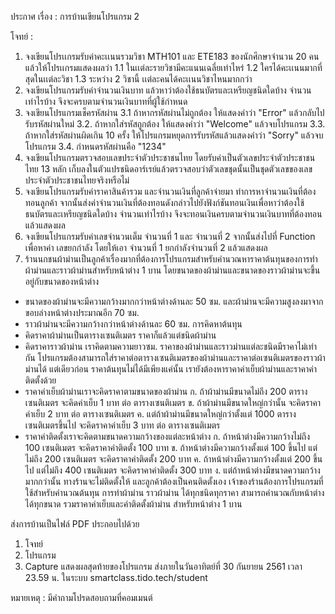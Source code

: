 ประกาศ
เรื่อง : การบ้านเขียนโปรแกรม 2

โจทย์ :
1. จงเขียนโปรเเกรมรับค่าคะเเนนรวมวิชา MTH101 และ ETE183
ของนักศึกษาจำนวน 20 คน แล้วให้โปรเเกรมแสดงผลว่า
1.1 ในเเต่ละรายวิชามีคะแนนเฉลี่ยเท่าไหร่
1.2 ใครได้คะเเนนมากที่สุดในเเต่ละวิชา
1.3 ระหว่าง 2 วิชานี้ เเต่ละคนได้คะเเนนวิชาไหนมากกว่า
2. จงเขียนโปรแกรมรับค่าจำนวนเงินบาท แล้วหาว่าต้องใช้ธนบัตรและเหรียญชนิดใดบ้าง จำนวนเท่าไรบ้าง จึงจะครบตามจำนวนเงินบาทที่ผู้ใช้กำหนด
3. จงเขียนโปรแกรมเช็ครหัสผ่าน
3.1 ถ้าหากรหัสผ่านไม่ถูกต้อง ให้แสดงคำว่า "Error" แล้วกลับไปรับรหัสผ่านใหม่
3.2. ถ้าหากใส่รหัสถูกต้อง ให้แสดงคำว่า "Welcome" แล้วจบโปรแกรม
3.3. ถ้าหากใส่รหัสผ่านผิดเกิน 10 ครั้ง ให้โปรแกรมหยุดการรับรหัสแล้วแสดงคำว่า "Sorry" แล้วจบโปรแกรม
3.4. กำหนดรหัสผ่านคือ "1234"
4. จงเขียนโปรแกรมตรวจสอบเลขประจำตัวประชาชนไทย โดยรับค่าเป็นตัวเลขประจำตัวประชาชนไทย 13 หลัก เก็บลงในตัวแปรชนิดอาร์เรย์แล้วตรวจสอบว่าตัวเลขชุดนั้นเป็นชุดตัวเลขของเลขประจำตัวประชาชนไทยจริงหรือไม่
5. จงเขียนโปรแกรมรับค่าราคาสินค้ารวม และจำนวนเงินที่ลูกค้าจ่ายมา ทำการหาจำนวนเงินที่ต้องทอนลูกค้า จากนั้นส่งค่าจำนวนเงินที่ต้องทอนดังกล่าวไปยังฟังก์ชันทอนเงินเพื่อหาว่าต้องใช้ธนบัตรและเหรียญชนิดใดบ้าง จำนวนเท่าไรบ้าง จึงจะทอนเงินครบตามจำนวนเงินบาทที่ต้องทอนแล้วแสดงผล
6. จงเขียนโปรแกรมรับค่าเลขจำนวนเต็ม จำนวนที่ 1 และ จำนวนที่ 2 จากนั้นส่งไปที่ Function เพื่อหาค่า เลขยกกำลัง โดยให้เอา จำนวนที่ 1 ยกกำลังจำนวนที่ 2 แล้วแสดงผล
7. ร้านนกชนผ้าม่านเป็นลูกค้าเรื่องมากที่ต้องการโปรแกรมสำหรับคำนวณหาราคาต้นทุนของการทำผ้าม่านและราวผ้าม่านสำหรับหน้าต่าง 1 บาน โดยขนาดของผ้าม่านและขนาดของราวผ้าม่านจะขึ้นอยู่กับขนาดของหน้าต่าง
- ขนาดของผ้าม่านจะมีความกว้างมากกว่าหน้าต่างด้านละ 50 ซม. และผ้าม่านจะมีความสูงลงมาจากขอบล่างหน้าต่างประมาณอีก 70 ซม.
- ราวผ้าม่านจะมีความกว้างกว่าหน้าต่างด้านละ 60 ซม.
การคิดหาต้นทุน
- คิดราคาผ้าม่านเป็นตารางเซนติเมตร ราคาก็แล้วแต่ชนิดผ้าม่าน
- คิดราคาราวผ้าม่าน เราคิดตามความยาวซม.
ราคาของผ้าม่านและราวม่านแต่ละชนิดมีราคาไม่เท่ากัน
โปรแกรมต้องสามารถใส่ราคาต่อตารางเซนติเมตรของผ้าม่านและราคาต่อเซนติเมตรของราวผ้าม่านได้
แต่เดียวก่อน ราคาต้นทุนไม่ได้มีเพียงแค่นั้น เรายังต้องหาราคาค่าเย็บผ้าม่านและราคาค่าติดตั้งด้วย
- ราคาค่าเย็บผ้าม่านเราจะคิดราคาตามขนาดของผ้าม่าน
ก. ถ้าผ้าม่านมีขนาดไม่ถึง 200 ตารางเซนติเมตร จะคิดค่าเย็บ 1 บาท ต่อ ตารางเซนติเมตร
ข. ถ้าผ้าม่านมีขนาดใหญ่กว่านั้น จะคิดราคาค่าเย็บ 2 บาท ต่อ ตารางเซนติเมตร
ค. แต่ถ้าผ้าม่านมีขนาดใหญ่กว่าตั้งแต่ 1000 ตารางเซนติเมตรขึ้นไป จะคิดราคาค่าเย็บ 3 บาท ต่อ
ตารางเซนติเมตร
- ราคาค่าติดตั้งเราจะคิดตามขนาดความกว้างของแต่ละหน้าต่าง
ก. ถ้าหน้าต่างมีความกว้างไม่ถึง 100 เซนติเมตร จะคิดราคาค่าติดตั้ง 100 บาท
ข. ถ้าหน้าต่างมีความกว้างตั้งแต่ 100 ขึ้นไป แต่ไม่ถึง 200 เซนติเมตร จะคิดราคาค่าติดตั้ง 200 บาท
ค. ถ้าหน้าต่างมีความกว้างตั้งแต่ 200 ขึ้นไป แต่ไม่ถึง 400 เซนติเมตร จะคิดราคาค่าติดตั้ง 300 บาท
ง. แต่ถ้าหน้าต่างมีขนาดความกว้างมากกว่านั้น ทางร้านจะไม่ติดตั้งให้ และลูกค้าต้องเป็นคนติดตั้งเอง
เจ้าของร้านต้องการโปรแกรมที่ใช้สำหรับคำนวณต้นทุน การทำผ้าม่าน ราวผ้าม่าน ได้ทุกชนิดทุกราคา
สามารถคำนวณกับหน้าต่างได้ทุกขนาด รวมราคาค่าเย็บและค่าติดตั้งผ้าม่าน สำหรับหน้าต่าง 1 บาน

ส่งการบ้านเป็นไฟล์ PDF ประกอบไปด้วย
1. โจทย์
2. โปรแกรม
3. Capture แสดงผลสุดท้ายของโปรแกรม
ส่งภายในวันอาทิตย์ที่ 30 กันยายน 2561 เวลา 23.59 น.
ในระบบ smartclass.tido.tech/student

หมายเหตุ : มีคำถามโปรดสอบถามที่คอมเมนต์
